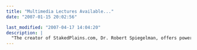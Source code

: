 ```yaml
---
title: "Multimedia Lectures Available..."
date: "2007-01-15 20:02:56"

last_modified: "2007-04-17 14:04:20"
description: |
  "The creator of StakedPlains.com, Dr. Robert Spiegelman, offers powerful and informed presentations to groups of all ages and backgrounds on the dramatic history and meanings of this epic Old West/Native American saga, both then and now. It features the Adair's, Charlie Goodnight, Billy the Kid, the Red River War, Quanah Parker, Satanta and Palo Duro Canyon. (Spiegelman has been named to the highly-regarded <a href="http://www.nyhumanities.org/speakers/speaker.php?speaker_id=355" title="Speaker's list" target="_blank"> Speaker's List</a> of the NY Council for the Humanities.) So please use the <a href="http://StakedPlains.com/contact/" title="Contact" target="_blank"><b>Contact</b></a> page on this website for further inquiries or suggestions."
---
```



